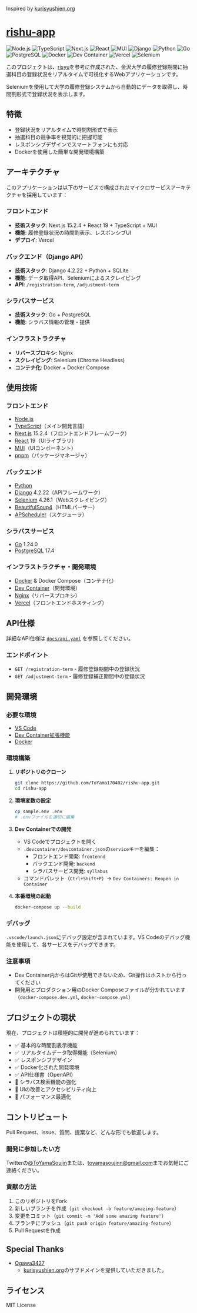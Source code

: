 Inspired by [kurisyushien.org](https://kurisyushien.org)

# [rishu-app](https://yamato.kurisyushien.org)

![Node.js](https://img.shields.io/badge/-Node.js-339933.svg?logo=node.js&style=plastic)
![TypeScript](https://img.shields.io/badge/-Typescript-007ACC.svg?logo=typescript&style=plastic)
![Next.js](https://img.shields.io/badge/-Next.js-000000.svg?logo=next.js&style=plastic)
![React](https://img.shields.io/badge/-React-61DAFB.svg?logo=react&style=plastic)
![MUI](https://img.shields.io/badge/-MUI-757575.svg?logo=MUI&style=plastic)
![Django](https://img.shields.io/badge/-Django-092E20.svg?logo=django&style=plastic)
![Python](https://img.shields.io/badge/-Python-3776AB.svg?logo=python&style=plastic)
![Go](https://img.shields.io/badge/-Go-00ADD8.svg?logo=go&style=plastic)
![PostgreSQL](https://img.shields.io/badge/-PostgreSQL-4169E1.svg?logo=postgresql&style=plastic)
![Docker](https://img.shields.io/badge/-Docker-2496ED.svg?logo=docker&style=plastic)
![Dev Container](https://img.shields.io/badge/-Dev%20Container-444444.svg?logo=dev.to&style=plastic)
![Vercel](https://img.shields.io/badge/-Vercel-000000.svg?logo=vercel&style=plastic)
![Selenium](https://img.shields.io/badge/-Selenium-43B02A.svg?logo=selenium&style=plastic)

このプロジェクトは、[risyu](https://kurisyushien.org)を参考に作成された、金沢大学の履修登録期間に抽選科目の登録状況をリアルタイムで可視化するWebアプリケーションです。

Seleniumを使用して大学の履修登録システムから自動的にデータを取得し、時間割形式で登録状況を表示します。

## 特徴

- 登録状況をリアルタイムで時間割形式で表示
- 抽選科目の競争率を視覚的に把握可能
- レスポンシブデザインでスマートフォンにも対応
- Dockerを使用した簡単な開発環境構築

## アーキテクチャ

このアプリケーションは以下のサービスで構成されたマイクロサービスアーキテクチャを採用しています：

### フロントエンド
- **技術スタック**: Next.js 15.2.4 + React 19 + TypeScript + MUI
- **機能**: 履修登録状況の時間割表示、レスポンシブUI
- **デプロイ**: Vercel

### バックエンド（Django API）
- **技術スタック**: Django 4.2.22 + Python + SQLite
- **機能**: データ取得API、Seleniumによるスクレイピング
- **API**: `/registration-term`, `/adjustment-term`

### シラバスサービス
- **技術スタック**: Go + PostgreSQL
- **機能**: シラバス情報の管理・提供

### インフラストラクチャ
- **リバースプロキシ**: Nginx
- **スクレイピング**: Selenium (Chrome Headless)
- **コンテナ化**: Docker + Docker Compose

## 使用技術

### フロントエンド
- [Node.js](https://nodejs.org/) 
- [TypeScript](https://www.typescriptlang.org/)（メイン開発言語）
- [Next.js](https://nextjs.org/) 15.2.4（フロントエンドフレームワーク）
- [React](https://reactjs.org/) 19（UIライブラリ）
- [MUI](https://mui.com/)（UIコンポーネント）
- [pnpm](https://pnpm.io/)（パッケージマネージャ）

### バックエンド
- [Python](https://www.python.org/)
- [Django](https://www.djangoproject.com/) 4.2.22（APIフレームワーク）
- [Selenium](https://selenium-python.readthedocs.io/) 4.26.1（Webスクレイピング）
- [BeautifulSoup4](https://www.crummy.com/software/BeautifulSoup/)（HTMLパーサー）
- [APScheduler](https://apscheduler.readthedocs.io/)（スケジューラ）

### シラバスサービス
- [Go](https://golang.org/) 1.24.0
- [PostgreSQL](https://www.postgresql.org/) 17.4

### インフラストラクチャ・開発環境
- [Docker](https://www.docker.com/) & Docker Compose（コンテナ化）
- [Dev Container](https://code.visualstudio.com/docs/remote/containers)（開発環境）
- [Nginx](https://nginx.org/)（リバースプロキシ）
- [Vercel](https://vercel.com/)（フロントエンドホスティング）

## API仕様

詳細なAPI仕様は [`docs/api.yaml`](./docs/api.yaml) を参照してください。

### エンドポイント
- `GET /registration-term` - 履修登録期間中の登録状況
- `GET /adjustment-term` - 履修登録補正期間中の登録状況

## 開発環境

### 必要な環境
- [VS Code](https://code.visualstudio.com/)
- [Dev Container拡張機能](https://marketplace.visualstudio.com/items?itemName=ms-vscode-remote.remote-containers)
- [Docker](https://www.docker.com/)

### 環境構築

1. **リポジトリのクローン**
   ```bash
   git clone https://github.com/ToYama170402/rishu-app.git
   cd rishu-app
   ```

2. **環境変数の設定**
   ```bash
   cp sample.env .env
   # .envファイルを適切に編集
   ```

3. **Dev Containerでの開発**
   - VS Codeでプロジェクトを開く
   - `.devcontainer/devcontainer.json`の`service`キーを編集：
     - フロントエンド開発: `frontennd`
     - バックエンド開発: `backend`
     - シラバスサービス開発: `syllabus`
   - コマンドパレット（`Ctrl+Shift+P`）→ `Dev Containers: Reopen in Container`

4. **本番環境の起動**
   ```bash
   docker-compose up --build
   ```

### デバッグ
`.vscode/launch.json`にデバッグ設定が含まれています。VS Codeのデバッグ機能を使用して、各サービスをデバッグできます。

### 注意事項
- Dev Container内からはGitが使用できないため、Git操作はホストから行ってください
- 開発用とプロダクション用のDocker Composeファイルが分かれています（`docker-compose.dev.yml`, `docker-compose.yml`）

## プロジェクトの現状

現在、プロジェクトは積極的に開発が進められています：

- ✅ 基本的な時間割表示機能
- ✅ リアルタイムデータ取得機能（Selenium）
- ✅ レスポンシブデザイン
- ✅ Docker化された開発環境
- ✅ API仕様書（OpenAPI）
- 🚧 シラバス検索機能の強化
- 🚧 UIの改善とアクセシビリティ向上
- 🚧 パフォーマンス最適化

## コントリビュート

Pull Request、Issue、質問、提案など、どんな形でも歓迎します。

### 開発に参加したい方
Twitterの[@ToYamaSoujin](https://x.com/ToYamaSoujin)または、[toyamasoujinn@gmail.com](mailto:toyamasoujinn@gmail.com)までお気軽にご連絡ください。

### 貢献の方法
1. このリポジトリをFork
2. 新しいブランチを作成（`git checkout -b feature/amazing-feature`）
3. 変更をコミット（`git commit -m 'Add some amazing feature'`）
4. ブランチにプッシュ（`git push origin feature/amazing-feature`）
5. Pull Requestを作成

## Special Thanks

- [Ogawa3427](https://twitter.com/Ogawa3427)
  - [kurisyushien.org](https://kurisyushien.org)のサブドメインを提供していただきました。

## ライセンス

MIT License
